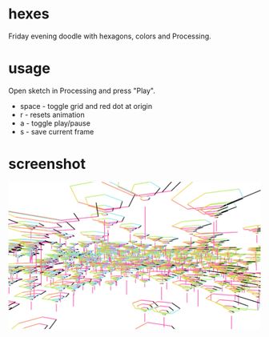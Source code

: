 # hexes
Friday evening doodle with hexagons, colors and Processing.

# usage
Open sketch in Processing and press "Play".

 - space - toggle grid and red dot at origin
 - r -  resets animation
 - a - toggle play/pause
 - s - save current frame

# screenshot
![hexes screenshots](/hex-003312.png)
